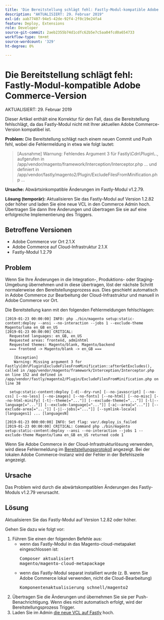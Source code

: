 ```yaml
---
title: 'Die Bereitstellung schlägt fehl: Fastly-Modul-kompatible Adobe Commerce-Version'
description: "AKTUALISIERT: 29. Februar 2019"
exl-id: aab77407-94e5-42de-92f4-2f0c19e24fa4
feature: Deploy, Extensions
role: Developer
source-git-commit: 2aeb2355b74d1cdfc62b5e7c5aa04fcd0a654733
workflow-type: tm+mt
source-wordcount: '329'
ht-degree: 0%

---
```


# Die Bereitstellung schlägt fehl: Fastly-Modul-kompatible Adobe Commerce-Version

AKTUALISIERT: 29. Februar 2019

Dieser Artikel enthält eine Korrektur für den Fall, dass die Bereitstellung fehlschlägt, da das Fastly-Modul nicht mit Ihrer aktuellen Adobe Commerce-Version kompatibel ist.

**Problem:** Die Bereitstellung schlägt nach einem neuen Commit und Push fehl, wobei die Fehlermeldung in etwa wie folgt lautet:

>\[Ausnahme\] Warnung: Fehlendes Argument 3 für Fastly\\Cdn\\Plugin\\.., aufgerufen in /app/vendor/magento/framework/Interception/Interceptor.php ... und definiert in /app/vendor/fastly/magento2/Plugin/ExcludeFilesFromMinification.php ...

**Ursache:** Abwärtsinkompatible Änderungen im Fastly-Modul v1.2.79.

**Lösung (temporär):** Aktualisieren Sie das Fastly-Modul auf Version 1.2.82 oder höher und laden Sie eine neue VCL in den Commerce Admin hoch. Übertragen Sie dann Ihre Änderungen und übertragen Sie sie auf eine erfolgreiche Implementierung des Triggers.

## Betroffene Versionen

* Adobe Commerce vor Ort 2.1.X
* Adobe Commerce auf Cloud-Infrastruktur 2.1.X
* Fastly-Modul 1.2.79

## Problem

Wenn Sie Ihre Änderungen in die Integration-, Produktions- oder Staging-Umgebung übernehmen und in diese übertragen, löst der nächste Schritt normalerweise den Bereitstellungsprozess aus. Dies geschieht automatisch in Adobe Commerce zur Bearbeitung der Cloud-Infrastruktur und manuell in Adobe Commerce vor Ort.

Die Bereitstellung kann mit den folgenden Fehlermeldungen fehlschlagen:

```
[2019-01-23 00:00:00] INFO: php ./bin/magento setup:static-content:deploy --ansi --no-interaction --jobs 1 --exclude-theme Magento/luma en_GB en_US
[2019-01-23 00:00:00] CRITICAL:
  Requested languages: en_GB, en_US
  Requested areas: frontend, adminhtml
  Requested themes: Magento/blank, Magento/backend
  === frontend -> Magento/blank -> en_GB ===

    [Exception]
    Warning: Missing argument 3 for Fastly\Cdn\Plugin\ExcludeFilesFromMinification::afterGetExcludes(), called in /app/vendor/magento/framework/Interception/Interceptor.php on line 152 and defined in /app/vendor/fastly/magento2/Plugin/ExcludeFilesFromMinification.php on line 38

  setup:static-content:deploy [-d|--dry-run] [--no-javascript] [--no-css] [--no-less] [--no-images] [--no-fonts] [--no-html] [--no-misc] [--no-html-minify] [-t|--theme[="..."]] [--exclude-theme[="..."]] [-l|--language[="..."]] [--exclude-language[="..."]] [-a|--area[="..."]] [--exclude-area[="..."]] [-j|--jobs[="..."]] [--symlink-locale] [languages1] ... [languagesN]

[2019-01-23 000:00:00] INFO: Set flag: var/.deploy_is_failed
[2019-01-23 00:00:00] CRITICAL: Command php ./bin/magento setup:static-content:deploy --ansi --no-interaction --jobs 1 --exclude-theme Magento/luma en_GB en_US returned code 1
```

Wenn Sie Adobe Commerce in der Cloud-Infrastrukturlösung verwenden, wird diese Fehlermeldung im [Bereitstellungsprotokoll](https://experienceleague.adobe.com/en/docs/commerce-cloud-service/user-guide/develop/test/log-locations) angezeigt. Bei der lokalen Adobe Commerce-Instanz wird der Fehler in der Befehlszeile angezeigt.

## Ursache

Das Problem wird durch die abwärtskompatiblen Änderungen des Fastly-Moduls v1.2.79 verursacht.

## Lösung

Aktualisieren Sie das Fastly-Modul auf Version 1.2.82 oder höher.

Gehen Sie dazu wie folgt vor:

1. Führen Sie einen der folgenden Befehle aus:
   * wenn das Fastly-Modul in das Magento-cloud-metapaket eingeschlossen ist:    <pre>Composer aktualisiert magento/magento-cloud-metapackage</pre>
   * wenn das Fastly-Modul separat installiert wurde (z. B. wenn Sie Adobe Commerce lokal verwenden, nicht die Cloud-Bearbeitung) <pre>Komponentenaktualisierung schnell/magento2</pre>
1. Übertragen Sie die Änderungen und übernehmen Sie sie per Push-Benachrichtigung. Wenn dies nicht automatisch erfolgt, wird der Bereitstellungsprozess Trigger.
1. Laden Sie im Admin [die neue VCL auf Fastly](https://experienceleague.adobe.com/en/docs/commerce-cloud-service/user-guide/cdn/setup-fastly/fastly-configuration#upload-vcl-snippets) hoch.
